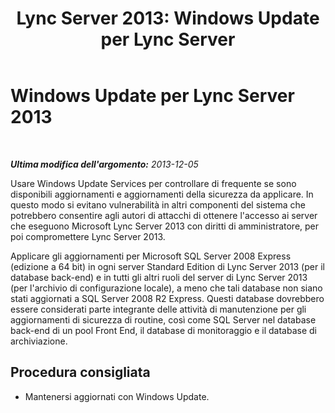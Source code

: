 ﻿---
title: 'Lync Server 2013: Windows Update per Lync Server'
TOCTitle: Windows Update per Lync Server 2013
ms:assetid: fe26ab32-b1a9-421d-9227-506703d4b834
ms:mtpsurl: https://technet.microsoft.com/it-it/library/Dn518337(v=OCS.15)
ms:contentKeyID: 60490921
ms.date: 08/24/2015
mtps_version: v=OCS.15
ms.translationtype: HT
---

# Windows Update per Lync Server 2013

 

_**Ultima modifica dell'argomento:** 2013-12-05_

Usare Windows Update Services per controllare di frequente se sono disponibili aggiornamenti e aggiornamenti della sicurezza da applicare. In questo modo si evitano vulnerabilità in altri componenti del sistema che potrebbero consentire agli autori di attacchi di ottenere l'accesso ai server che eseguono Microsoft Lync Server 2013 con diritti di amministratore, per poi compromettere Lync Server 2013.

Applicare gli aggiornamenti per Microsoft SQL Server 2008 Express (edizione a 64 bit) in ogni server Standard Edition di Lync Server 2013 (per il database back-end) e in tutti gli altri ruoli del server di Lync Server 2013 (per l'archivio di configurazione locale), a meno che tali database non siano stati aggiornati a SQL Server 2008 R2 Express. Questi database dovrebbero essere considerati parte integrante delle attività di manutenzione per gli aggiornamenti di sicurezza di routine, così come SQL Server nel database back-end di un pool Front End, il database di monitoraggio e il database di archiviazione.

## Procedura consigliata

  - Mantenersi aggiornati con Windows Update.

